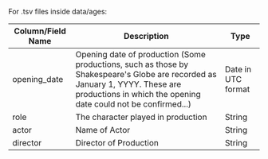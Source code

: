 For .tsv files inside data/ages:

| Column/Field Name      | Description |    Type   |
| ----------- | ----------- | ---------|
| opening_date | Opening date of production (Some productions, such as those by Shakespeare's Globe are recorded as January 1, YYYY. These are productions in which the opening date could not be confirmed...) | Date in UTC format|
| role      | The character played in production       | String |
| actor   | Name of Actor        | String |
| director | Director of Production | String |
